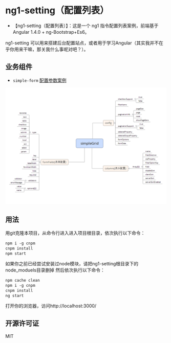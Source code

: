 # ng1-setting（配置列表）

- 【ng1-setting（配置列表）】：这是一个 ng1 指令配置列表案例，前端基于Angular 1.4.0 + ng-Bootstrap+Es6。

ng1-setting 可以用来搭建后台配置站点，或者用于学习Angular（其实我并不在乎你用来干嘛，那关我什么事呢对吧？）。


## 业务组件

-  `simple-form` [配置参数案例](src/app/list/model/user-defined-config.js)

![参数图，未完整](src/assets/imgs/simpleGrid.png)

## 用法

用git克隆本项目，从命令行进入进入项目根目录，依次执行以下命令：

	npm i -g cnpm
	cnpm install
	npm start


如果你之前已经尝试安装过node模块，请把ng1-setting根目录下的node_moduels目录删掉
然后依次执行以下命令：

	npm cache clean
	npm i -g cnpm
	cnpm install
	ng start

打开你的浏览器，访问http://localhost:3000/

## 开源许可证
 MIT

